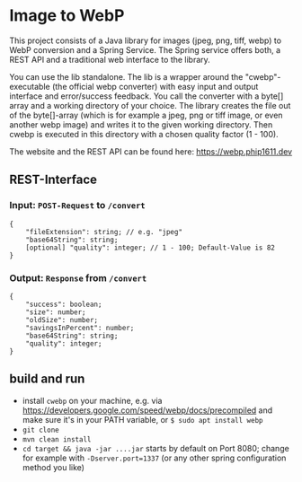 # Image to WebP

This project consists of a Java library for images (jpeg, png, tiff, webp) to WebP conversion 
and a Spring Service. The Spring service offers both, a REST API and a traditional web 
interface to the library.

You can use the lib standalone. The lib is a wrapper around the "cwebp"-executable (the official webp 
converter) with easy input and output interface and error/success feedback. You call the converter 
with a byte[] array and a working directory of your choice. The library creates the file out of the 
byte[]-array (which is for example a jpeg, png or tiff image, or even another webp image) and writes 
it to the given working directory. Then cwebp is executed in this directory with a chosen quality factor 
(1 - 100).

The website and the REST API can be found here: https://webp.phip1611.dev

## REST-Interface

### Input: `POST-Request` to `/convert`
```
{
    "fileExtension": string; // e.g. "jpeg"
    "base64String": string;
    [optional] "quality": integer; // 1 - 100; Default-Value is 82
}
```

### Output: `Response` from `/convert`
```
{
    "success": boolean;
    "size": number;
    "oldSize": number;
    "savingsInPercent": number;
    "base64String": string;
    "quality": integer;
}
```

## build and run
- install `cwebp` on your machine, e.g. via https://developers.google.com/speed/webp/docs/precompiled
and make sure it's in your PATH variable, or `$ sudo apt install webp`
- `git clone`
- `mvn clean install`
- `cd target && java -jar ....jar` starts by default on Port 8080; change for example with `-Dserver.port=1337` 
  (or any other spring configuration method you like)
